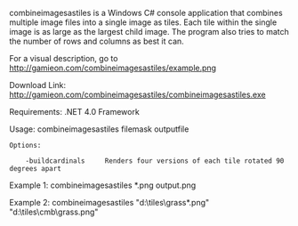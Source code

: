 combineimagesastiles is a Windows C# console application that combines multiple image files into a single image as tiles. Each tile within the single image is as large as the largest child image. The program also tries to match the number of rows and columns as best it can.

For a visual description, go to http://gamieon.com/combineimagesastiles/example.png


Download Link: http://gamieon.com/combineimagesastiles/combineimagesastiles.exe


Requirements:
	.NET 4.0 Framework

Usage: combineimagesastiles filemask outputfile

    Options:

		-buildcardinals     Renders four versions of each tile rotated 90 degrees apart

		
Example 1: combineimagesastiles *.png output.png

Example 2: combineimagesastiles "d:\tiles\grass*.png" "d:\tiles\cmb\grass.png"